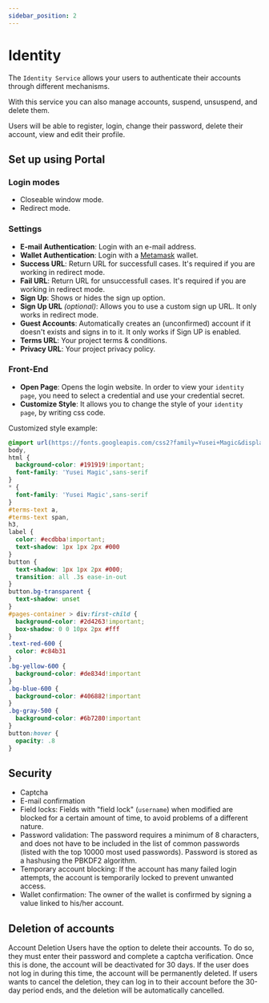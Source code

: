 ```yaml
---
sidebar_position: 2
---
```


# Identity

The `Identity Service` allows your users to authenticate their accounts through different mechanisms.

With this service you can also manage accounts, suspend, unsuspend, and delete them.

Users will be able to register, login, change their password, delete their account, view and edit their profile.

## Set up using Portal

### Login modes
- Closeable window mode.
- Redirect mode.

### Settings
- **E-mail Authentication**: Login with an e-mail address.
- **Wallet Authentication**: Login with a [Metamask](../misc/glossary.md) wallet.
- **Success URL**: Return URL for successfull cases. It's required if you are working in redirect mode.
- **Fail URL**: Return URL for unsuccessfull cases. It's required if you are working in redirect mode.
- **Sign Up**: Shows or hides the sign up option.
- **Sign Up URL** _(optional)_: Allows you to use a custom sign up URL. It only works in redirect mode.
- **Guest Accounts**: Automatically creates an (unconfirmed) account if it doesn't exists and signs in to it. It only works if Sign UP is enabled.
- **Terms URL**: Your project terms & conditions.
- **Privacy URL**: Your project privacy policy.

### Front-End
- **Open Page**: Opens the login website. In order to view your `identity page`, you need to select a credential and use your credential secret.
- **Customize Style**: It allows you to change the style of your `identity page`, by writing css code.

Customized style example:

```css
@import url(https://fonts.googleapis.com/css2?family=Yusei+Magic&display=swap);
body,
html {
  background-color: #191919!important;
  font-family: 'Yusei Magic',sans-serif
}
* {
  font-family: 'Yusei Magic',sans-serif
}
#terms-text a,
#terms-text span,
h3,
label {
  color: #ecdbba!important;
  text-shadow: 1px 1px 2px #000
}
button {
  text-shadow: 1px 1px 2px #000;
  transition: all .3s ease-in-out
}
button.bg-transparent {
  text-shadow: unset
}
#pages-container > div:first-child {
  background-color: #2d4263!important;
  box-shadow: 0 0 10px 2px #fff
}
.text-red-600 {
  color: #c84b31
}
.bg-yellow-600 {
  background-color: #de834d!important
}
.bg-blue-600 {
  background-color: #406882!important
}
.bg-gray-500 {
  background-color: #6b7280!important
}
button:hover {
  opacity: .8
}
```

## Security
* Captcha
* E-mail confirmation
* Field locks: Fields with "field lock" (`username`) when modified are blocked for a certain amount of time, to avoid problems of a different nature.
* Password validation: The password requires a minimum of 8 characters, and does not have to be included in the list of common passwords (listed with the top 10000 most used passwords). Password is stored as a hashusing the PBKDF2 algorithm.
* Temporary account blocking: If the account has many failed login attempts, the account is temporarily locked to prevent unwanted access.
* Wallet confirmation: The owner of the wallet is confirmed by signing a value linked to his/her account.

## Deletion of accounts
Account Deletion
Users have the option to delete their accounts.
To do so, they must enter their password and complete a captcha verification. Once this is done, the account will be deactivated for 30 days. If the user does not log in during this time, the account will be permanently deleted.
If users wants to cancel the deletion, they can log in to their account before the 30-day period ends, and the deletion will be automatically cancelled.

